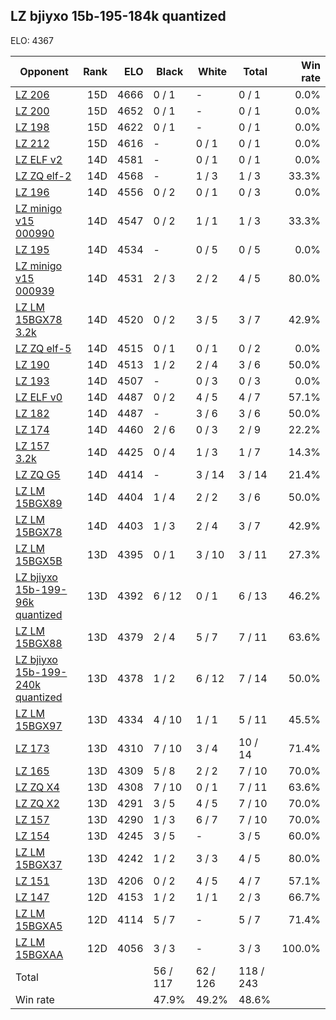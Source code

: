 ## LZ bjiyxo 15b-195-184k quantized ##

ELO: 4367

Opponent | Rank | ELO | Black | White | Total | Win rate
---------|-----:|----:|-------|-------|-------|-------:
[LZ 206](LZ%20206.md) | 15D | 4666 | 0 / 1 | - | 0 / 1 | 0.0%
[LZ 200](LZ%20200.md) | 15D | 4652 | 0 / 1 | - | 0 / 1 | 0.0%
[LZ 198](LZ%20198.md) | 15D | 4622 | 0 / 1 | - | 0 / 1 | 0.0%
[LZ 212](LZ%20212.md) | 15D | 4616 | - | 0 / 1 | 0 / 1 | 0.0%
[LZ ELF v2](LZ%20ELF%20v2.md) | 14D | 4581 | - | 0 / 1 | 0 / 1 | 0.0%
[LZ ZQ elf-2](LZ%20ZQ%20elf-2.md) | 14D | 4568 | - | 1 / 3 | 1 / 3 | 33.3%
[LZ 196](LZ%20196.md) | 14D | 4556 | 0 / 2 | 0 / 1 | 0 / 3 | 0.0%
[LZ minigo v15 000990](LZ%20minigo%20v15%20000990.md) | 14D | 4547 | 0 / 2 | 1 / 1 | 1 / 3 | 33.3%
[LZ 195](LZ%20195.md) | 14D | 4534 | - | 0 / 5 | 0 / 5 | 0.0%
[LZ minigo v15 000939](LZ%20minigo%20v15%20000939.md) | 14D | 4531 | 2 / 3 | 2 / 2 | 4 / 5 | 80.0%
[LZ LM 15BGX78 3.2k](LZ%20LM%2015BGX78%203.2k.md) | 14D | 4520 | 0 / 2 | 3 / 5 | 3 / 7 | 42.9%
[LZ ZQ elf-5](LZ%20ZQ%20elf-5.md) | 14D | 4515 | 0 / 1 | 0 / 1 | 0 / 2 | 0.0%
[LZ 190](LZ%20190.md) | 14D | 4513 | 1 / 2 | 2 / 4 | 3 / 6 | 50.0%
[LZ 193](LZ%20193.md) | 14D | 4507 | - | 0 / 3 | 0 / 3 | 0.0%
[LZ ELF v0](LZ%20ELF%20v0.md) | 14D | 4487 | 0 / 2 | 4 / 5 | 4 / 7 | 57.1%
[LZ 182](LZ%20182.md) | 14D | 4487 | - | 3 / 6 | 3 / 6 | 50.0%
[LZ 174](LZ%20174.md) | 14D | 4460 | 2 / 6 | 0 / 3 | 2 / 9 | 22.2%
[LZ 157 3.2k](LZ%20157%203.2k.md) | 14D | 4425 | 0 / 4 | 1 / 3 | 1 / 7 | 14.3%
[LZ ZQ G5](LZ%20ZQ%20G5.md) | 14D | 4414 | - | 3 / 14 | 3 / 14 | 21.4%
[LZ LM 15BGX89](LZ%20LM%2015BGX89.md) | 14D | 4404 | 1 / 4 | 2 / 2 | 3 / 6 | 50.0%
[LZ LM 15BGX78](LZ%20LM%2015BGX78.md) | 14D | 4403 | 1 / 3 | 2 / 4 | 3 / 7 | 42.9%
[LZ LM 15BGX5B](LZ%20LM%2015BGX5B.md) | 13D | 4395 | 0 / 1 | 3 / 10 | 3 / 11 | 27.3%
[LZ bjiyxo 15b-199-96k quantized](LZ%20bjiyxo%2015b-199-96k%20quantized.md) | 13D | 4392 | 6 / 12 | 0 / 1 | 6 / 13 | 46.2%
[LZ LM 15BGX88](LZ%20LM%2015BGX88.md) | 13D | 4379 | 2 / 4 | 5 / 7 | 7 / 11 | 63.6%
[LZ bjiyxo 15b-199-240k quantized](LZ%20bjiyxo%2015b-199-240k%20quantized.md) | 13D | 4378 | 1 / 2 | 6 / 12 | 7 / 14 | 50.0%
[LZ LM 15BGX97](LZ%20LM%2015BGX97.md) | 13D | 4334 | 4 / 10 | 1 / 1 | 5 / 11 | 45.5%
[LZ 173](LZ%20173.md) | 13D | 4310 | 7 / 10 | 3 / 4 | 10 / 14 | 71.4%
[LZ 165](LZ%20165.md) | 13D | 4309 | 5 / 8 | 2 / 2 | 7 / 10 | 70.0%
[LZ ZQ X4](LZ%20ZQ%20X4.md) | 13D | 4308 | 7 / 10 | 0 / 1 | 7 / 11 | 63.6%
[LZ ZQ X2](LZ%20ZQ%20X2.md) | 13D | 4291 | 3 / 5 | 4 / 5 | 7 / 10 | 70.0%
[LZ 157](LZ%20157.md) | 13D | 4290 | 1 / 3 | 6 / 7 | 7 / 10 | 70.0%
[LZ 154](LZ%20154.md) | 13D | 4245 | 3 / 5 | - | 3 / 5 | 60.0%
[LZ LM 15BGX37](LZ%20LM%2015BGX37.md) | 13D | 4242 | 1 / 2 | 3 / 3 | 4 / 5 | 80.0%
[LZ 151](LZ%20151.md) | 13D | 4206 | 0 / 2 | 4 / 5 | 4 / 7 | 57.1%
[LZ 147](LZ%20147.md) | 12D | 4153 | 1 / 2 | 1 / 1 | 2 / 3 | 66.7%
[LZ LM 15BGXA5](LZ%20LM%2015BGXA5.md) | 12D | 4114 | 5 / 7 | - | 5 / 7 | 71.4%
[LZ LM 15BGXAA](LZ%20LM%2015BGXAA.md) | 12D | 4056 | 3 / 3 | - | 3 / 3 | 100.0%
Total | | | 56 / 117 | 62 / 126 | 118 / 243 | 
Win rate| | | 47.9% | 49.2% | 48.6% | 
